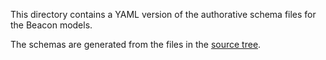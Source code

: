 This directory contains a YAML version of the authorative schema files for the Beacon models.

The schemas are generated from the files in the [source tree](../src).